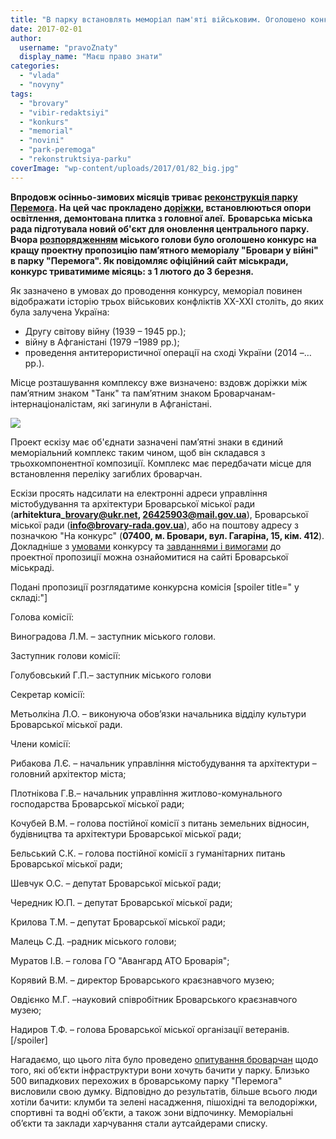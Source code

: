 ```yaml
---
title: "В парку встановлять меморіал пам'яті військовим. Оголошено конкурс проектів"
date: 2017-02-01
author: 
  username: "pravoZnaty"
  display_name: "Маєш право знати"
categories: 
  - "vlada"
  - "novyny"
tags: 
  - "brovary"
  - "vibir-redaktsiyi"
  - "konkurs"
  - "memorial"
  - "novini"
  - "park-peremoga"
  - "rekonstruktsiya-parku"
coverImage: "wp-content/uploads/2017/01/82_big.jpg"
---
```


**Впродовж осінньо-зимових місяців триває [реконструкція парку Перемога](https://mpz.brovary.org/shho-hochut-zrobyty-z-parkom-peremoga-oprylyudneno-plan-rekonstruktsiyi-2/). На цей час прокладено [доріжки](https://mpz.brovary.org/dlya-kogo-proklaly-dorizhky-v-parku-fotoreportazh/), встановлюються опори освітлення, демонтована плитка з головної алеї.** **Броварська міська рада підготувала новий об'єкт для оновлення центрального парку. Вчора [розпорядженням](http://brovary-rada.gov.ua/documents/26665.html) міського голови було оголошено конкурс на кращу проектну пропозицію пам’ятного меморіалу "Бровари у війні" в парку "Перемога". Як повідомляє офіційний сайт міськради, конкурс триватимиме місяць: з 1 лютого до 3 березня.**

Як зазначено в умовах до проводення конкурсу, меморіал повинен відображати історію трьох військових конфліктів ХХ-ХХІ століть, до яких була залучена Україна:

- Другу світову війну (1939 – 1945 рр.);
- війну в Афганістані (1979 –1989 рр.);
- проведення антитерористичної операції на сході України (2014 –…рр.).

Місце розташування комплексу вже визначено: вздовж доріжки між пам’ятним знаком "Танк" та пам’ятним знаком Броварчанам-інтернаціоналістам, які загинули в Афганістані.

[![](https://mpz.brovary.org/wp-content/uploads/2017/01/shema-.jpg)](https://mpz.brovary.org/wp-content/uploads/2017/01/shema-.jpg)

Проект ескізу має об'єднати зазначені пам’ятні знаки в єдиний меморіальний комплекс таким чином, щоб він складався з трьохкомпонентної композиції. Комплекс має передбачати місце для встановлення переліку загиблих броварчан.

Ескізи просять надсилати на електронні адреси управління містобудування та архітектури Броварської міської ради (**arhitektura\_brovary@ukr.net, 26425903@mail.gov.ua**), Броварської міської ради (**info@brovary-rada.gov.ua**), або на поштову адресу з позначкою "На конкурс" (**07400, м. Бровари, вул. Гагаріна, 15, кім. 412**). Докладніше з [умовами](https://onedrive.live.com/view.aspx?resid=76CC13A1B9E773BD!2838&ithint=file%2cdocx&app=Word&authkey=!AJ0aUD5JUBNTGP0) конкурсу та [завданнями і вимогами](https://onedrive.live.com/view.aspx?resid=76CC13A1B9E773BD!2841&ithint=file%2cdocx&app=Word&authkey=!ALTSFcoWVupqL08) до проектної пропозиції можна ознайомитися на сайті Броварської міськраді.

Подані пропозиції розглядатиме конкурсна комісія \[spoiler title=" у складі:"\]

Голова комісії:

Виноградова Л.М. – заступник міського голови.

Заступник голови комісії:

Голубовський Г.П.– заступник міського голови

Секретар комісії:

Метьолкіна Л.О. – виконуюча обов’язки начальника відділу культури Броварської міської ради.

Члени комісії:

Рибакова Л.Є. – начальник управління містобудування та архітектури – головний архітектор міста;

Плотнікова Г.В.– начальник управління житлово-комунального господарства Броварської міської ради;

Кочубей В.М. – голова постійної комісії з питань земельних відносин, будівництва та архітектури Броварської міської ради;

Бельський С.К. – голова постійної комісії з гуманітарних питань Броварської міської ради;

Шевчук О.С. – депутат Броварської міської ради;

Чередник Ю.П. – депутат Броварської міської ради;

Крилова Т.М. – депутат Броварської міської ради;

Малець С.Д. –радник міського голови;

Муратов І.В. – голова ГО "Авангард АТО Броварія";

Корявий В.М. – директор Броварського краєзнавчого музею;

Овдієнко М.Г. –науковий співробітник Броварського краєзнавчого музею;

Надиров Т.Ф. – голова Броварської міської організації ветеранів.\[/spoiler\]

Нагадаємо, що цього літа було проведено [опитування броварчан](https://mpz.brovary.org/rezultaty-opytuvannya-v-parku-tak-zoni-relaksu-ni-pam-yatnykam-ta-kafe-foto/) щодо того, які об’єкти інфраструктури вони хочуть бачити у парку. Близько 500 випадкових перехожих в броварському парку "Перемога" висловили свою думку. Відповідно до результатів, більше всього люди хотіли бачити: клумби та зелені насадження, пішохідні та велодоріжки, спортивні та водні об’єкти, а також зони відпочинку. Меморіальні об’єкти та заклади харчування стали аутсайдерами списку.
